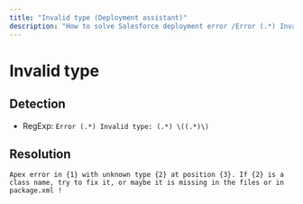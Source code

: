 ```yaml
---
title: "Invalid type (Deployment assistant)"
description: "How to solve Salesforce deployment error /Error (.*) Invalid type: (.*) \((.*)\)/gm"
---
```

<!-- markdownlint-disable MD013 -->
# Invalid type

## Detection

- RegExp: `Error (.*) Invalid type: (.*) \((.*)\)`

## Resolution

```shell
Apex error in {1} with unknown type {2} at position {3}. If {2} is a class name, try to fix it, or maybe it is missing in the files or in package.xml !
```
